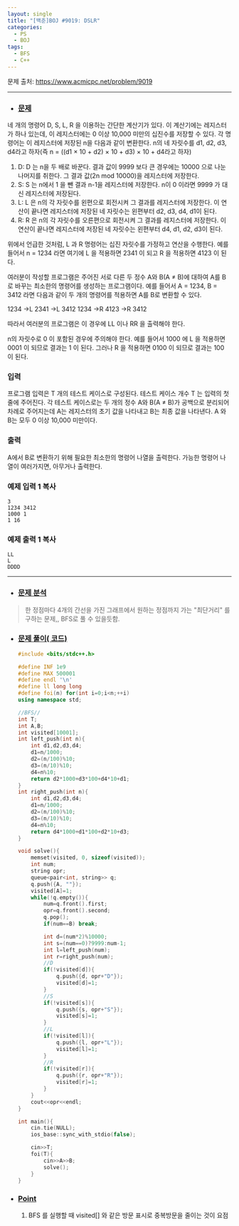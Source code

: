 ```yaml
---
layout: single
title: "[백준]BOJ #9019: DSLR"
categories:
  - PS
  - BOJ
tags:
  - BFS
  - C++
---
```








문제 출처: <https://www.acmicpc.net/problem/9019>

---

* ### **<u>문제</u>**

네 개의 명령어 D, S, L, R 을 이용하는 간단한 계산기가 있다. 이 계산기에는 레지스터가 하나 있는데, 이 레지스터에는 0 이상 10,000 미만의 십진수를 저장할 수 있다. 각 명령어는 이 레지스터에 저장된 n을 다음과 같이 변환한다. n의 네 자릿수를 d1, d2, d3, d4라고 하자(즉 n = ((d1 × 10 + d2) × 10 + d3) × 10 + d4라고 하자)

1. D: D 는 n을 두 배로 바꾼다. 결과 값이 9999 보다 큰 경우에는 10000 으로 나눈 나머지를 취한다. 그 결과 값(2n mod 10000)을 레지스터에 저장한다.
2. S: S 는 n에서 1 을 뺀 결과 n-1을 레지스터에 저장한다. n이 0 이라면 9999 가 대신 레지스터에 저장된다.
3. L: L 은 n의 각 자릿수를 왼편으로 회전시켜 그 결과를 레지스터에 저장한다. 이 연산이 끝나면 레지스터에 저장된 네 자릿수는 왼편부터 d2, d3, d4, d1이 된다.
4. R: R 은 n의 각 자릿수를 오른편으로 회전시켜 그 결과를 레지스터에 저장한다. 이 연산이 끝나면 레지스터에 저장된 네 자릿수는 왼편부터 d4, d1, d2, d3이 된다.

위에서 언급한 것처럼, L 과 R 명령어는 십진 자릿수를 가정하고 연산을 수행한다. 예를 들어서 n = 1234 라면 여기에 L 을 적용하면 2341 이 되고 R 을 적용하면 4123 이 된다.

여러분이 작성할 프로그램은 주어진 서로 다른 두 정수 A와 B(A ≠ B)에 대하여 A를 B로 바꾸는 최소한의 명령어를 생성하는 프로그램이다. 예를 들어서 A = 1234, B = 3412 라면 다음과 같이 두 개의 명령어를 적용하면 A를 B로 변환할 수 있다.

1234 →L 2341 →L 3412
1234 →R 4123 →R 3412

따라서 여러분의 프로그램은 이 경우에 LL 이나 RR 을 출력해야 한다.

n의 자릿수로 0 이 포함된 경우에 주의해야 한다. 예를 들어서 1000 에 L 을 적용하면 0001 이 되므로 결과는 1 이 된다. 그러나 R 을 적용하면 0100 이 되므로 결과는 100 이 된다.

### 입력

프로그램 입력은 T 개의 테스트 케이스로 구성된다. 테스트 케이스 개수 T 는 입력의 첫 줄에 주어진다. 각 테스트 케이스로는 두 개의 정수 A와 B(A ≠ B)가 공백으로 분리되어 차례로 주어지는데 A는 레지스터의 초기 값을 나타내고 B는 최종 값을 나타낸다. A 와 B는 모두 0 이상 10,000 미만이다.

### 출력

A에서 B로 변환하기 위해 필요한 최소한의 명령어 나열을 출력한다. 가능한 명령어 나열이 여러가지면, 아무거나 출력한다.

### 예제 입력 1 복사

```
3
1234 3412
1000 1
1 16
```

### 예제 출력 1 복사

```
LL
L
DDDD
```

---

  

* ### **<u>문제 분석</u>**

>  한 정점마다 4개의 간선을 가진 그래프에서 원하는 정점까지 가는 "최단거리" 를 구하는 문제,, BFS로 풀 수 있을듯함.

  

* ### **<u>문제 풀이( 코드)</u>**

  ```c++
  #include <bits/stdc++.h>
  
  #define INF 1e9
  #define MAX 500001
  #define endl '\n'
  #define ll long long
  #define foi(n) for(int i=0;i<n;++i)
  using namespace std;
  
  //BFS//
  int T;
  int A,B;
  int visited[10001];
  int left_push(int n){
      int d1,d2,d3,d4;
      d1=n/1000;
      d2=(n/100)%10;
      d3=(n/10)%10;
      d4=n%10;
      return d2*1000+d3*100+d4*10+d1;
  }
  int right_push(int n){
      int d1,d2,d3,d4;
      d1=n/1000;
      d2=(n/100)%10;
      d3=(n/10)%10;
      d4=n%10;
      return d4*1000+d1*100+d2*10+d3;
  }
  
  void solve(){
      memset(visited, 0, sizeof(visited));
      int num;
      string opr;
      queue<pair<int, string>> q;
      q.push({A, ""});
      visited[A]=1;
      while(!q.empty()){
          num=q.front().first;
          opr=q.front().second;
          q.pop();
          if(num==B) break;
  
          int d=(num*2)%10000;
          int s=(num==0)?9999:num-1;
          int l=left_push(num);
          int r=right_push(num);
          //D
          if(!visited[d]){
              q.push({d, opr+"D"});
              visited[d]=1;
          }
          //S
          if(!visited[s]){
              q.push({s, opr+"S"});
              visited[s]=1;
          }
          //L
          if(!visited[l]){
              q.push({l, opr+"L"});
              visited[l]=1;
          }
          //R
          if(!visited[r]){
              q.push({r, opr+"R"});
              visited[r]=1;
          }
      }
      cout<<opr<<endl;
  }
  
  int main(){
      cin.tie(NULL);
      ios_base::sync_with_stdio(false);
  
      cin>>T;
      foi(T){
          cin>>A>>B;
          solve();
      }
  }
  ```

    

* ### **<u>Point</u>**

  1. BFS 를 실행할 때 visited[] 와 같은 방문 표시로 중복방문을 줄이는 것이 요점